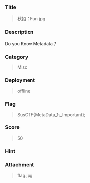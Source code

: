 ### Title
> 秋招：Fun jpg

### Description

Do you Know Metadata？

### Category
>  Misc

### Deployment
> offline

### Flag
> SusCTF{MetaData_1s_Important}; 

### Score
> 50

### Hint
>      

### Attachment
> flag.jpg


